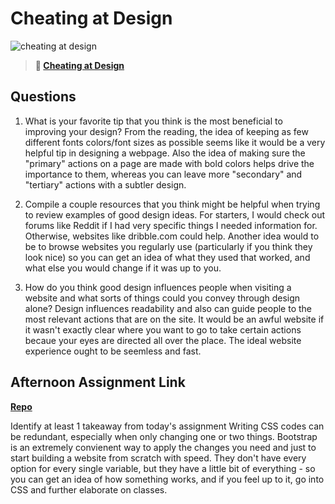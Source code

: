 # Cheating at Design

![cheating at design](https://bcw.blob.core.windows.net/public/img/courses/5247609446691139)

> **📖 [Cheating at Design](https://codeworksacademy.com/fs-student-guide/resources/wk1/04-Cheating-at-Design)**

## Questions

1. What is your favorite tip that you think is the most beneficial to improving your design?
From the reading, the idea of keeping as few different fonts colors/font sizes as possible seems like it would be a very helpful tip in designing a webpage. Also the idea of making sure the "primary" actions on a page are made with bold colors helps drive the importance to them, whereas you can leave more "secondary" and "tertiary" actions with a subtler design. 


2. Compile a couple resources that you think might be helpful when trying to review examples of good design ideas.
For starters, I would check out forums like Reddit if I had very specific things I needed information for. Otherwise, websites like dribble.com could help. Another idea would to be to browse websites you regularly use (particularly if you think they look nice) so you can get an idea of what they used that worked, and what else you would change if it was up to you.

3. How do you think good design influences people when visiting a website and what sorts of things could you convey through design alone?
Design influences readability and also can guide people to the most relevant actions that are on the site. It would be an awful website if it wasn't exactly clear where you want to go to take certain actions becaue your eyes are directed all over the place. The ideal website experience ought to be seemless and fast.  

## Afternoon Assignment Link

**[Repo](https://devinwithoft.github.io/clone/)**

Identify at least 1 takeaway from today's assignment
Writing CSS codes can be redundant, especially when only changing one or two things. Bootstrap is an extremely convienent way to apply the changes you need and just to start building a website from scratch with speed. They don't have every option for every single variable, but they have a little bit of everything - so you can get an idea of how something works, and if you feel up to it, go into CSS and further elaborate on classes. 